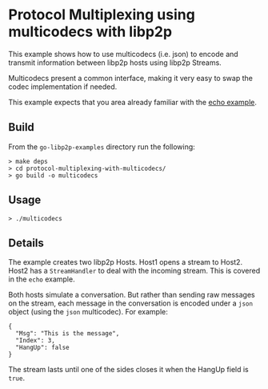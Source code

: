 # Protocol Multiplexing using multicodecs with libp2p

This example shows how to use multicodecs (i.e. json) to encode and transmit information between libp2p hosts using libp2p Streams.

Multicodecs present a common interface, making it very easy to swap the codec implementation if needed.

This example expects that you area already familiar with the [echo example](https://github.com/libp2p/go-libp2p-examples/tree/master/echo).

## Build

From the `go-libp2p-examples` directory run the following:

```
> make deps
> cd protocol-multiplexing-with-multicodecs/
> go build -o multicodecs
```

## Usage

```
> ./multicodecs
```

## Details

The example creates two libp2p Hosts. Host1 opens a stream to Host2. Host2 has a `StreamHandler` to deal with the incoming stream. This is covered in the `echo` example.

Both hosts simulate a conversation. But rather than sending raw messages on the stream, each message in the conversation is encoded under a `json` object (using the `json` multicodec). For example:

```
{
  "Msg": "This is the message",
  "Index": 3,
  "HangUp": false
}
```

The stream lasts until one of the sides closes it when the HangUp field is `true`.
